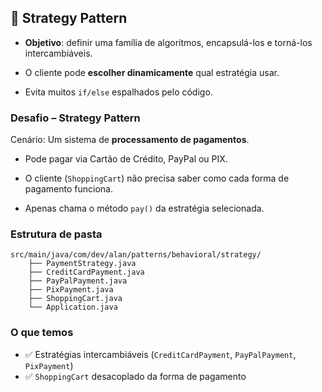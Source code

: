 ## 📌 Strategy Pattern

- **Objetivo**: definir uma família de algoritmos, encapsulá-los e torná-los intercambiáveis.

- O cliente pode **escolher dinamicamente** qual estratégia usar.

- Evita muitos `if/else` espalhados pelo código.

### Desafio – Strategy Pattern

Cenário:
Um sistema de **processamento de pagamentos**.

- Pode pagar via Cartão de Crédito, PayPal ou PIX.

- O cliente (`ShoppingCart`) não precisa saber como cada forma de pagamento funciona.

- Apenas chama o método `pay()` da estratégia selecionada.

### Estrutura de pasta

```aidl
src/main/java/com/dev/alan/patterns/behavioral/strategy/
    ├── PaymentStrategy.java
    ├── CreditCardPayment.java
    ├── PayPalPayment.java
    ├── PixPayment.java
    ├── ShoppingCart.java
    └── Application.java

```

### O que temos

- ✅ Estratégias intercambiáveis (`CreditCardPayment`, `PayPalPayment`, `PixPayment`)
- ✅ `ShoppingCart` desacoplado da forma de pagamento